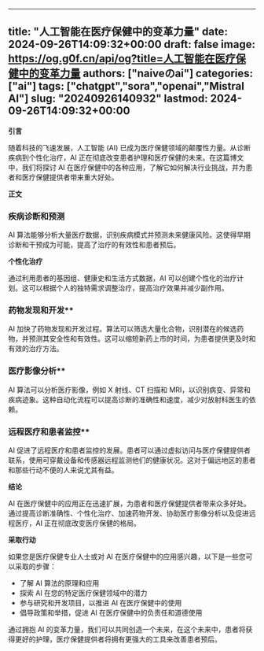 
---
title: "人工智能在医疗保健中的变革力量"
date: 2024-09-26T14:09:32+00:00
draft: false
image: https://og.g0f.cn/api/og?title=人工智能在医疗保健中的变革力量
authors: ["naiveのai"]
categories: ["ai"]
tags: ["chatgpt","sora","openai","Mistral AI"]
slug: "20240926140932"
lastmod: 2024-09-26T14:09:32+00:00
---
**引言**

随着科技的飞速发展，人工智能 (AI) 已成为医疗保健领域的颠覆性力量。从诊断疾病到个性化治疗，AI 正在彻底改变患者护理和医疗保健的未来。在这篇博文中，我们将探讨 AI 在医疗保健中的各种应用，了解它如何解决行业挑战，并为患者和医疗保健提供者带来重大好处。

**正文**

### 疾病诊断和预测

AI 算法能够分析大量医疗数据，识别疾病模式并预测未来健康风险。这使得早期诊断和干预成为可能，提高了治疗的有效性和患者预后。

**个性化治疗**

通过利用患者的基因组、健康史和生活方式数据，AI 可以创建个性化的治疗计划。这可以根据个人的独特需求调整治疗，提高治疗效果并减少副作用。

### 药物发现和开发**

AI 加快了药物发现和开发过程。算法可以筛选大量化合物，识别潜在的候选药物，并预测其安全性和有效性。这可以缩短新药上市的时间，为患者提供更及时和有效的治疗方法。

### 医疗影像分析**

AI 算法可以分析医疗影像，例如 X 射线、CT 扫描和 MRI，以识别病变、异常和疾病迹象。这种自动化流程可以提高诊断的准确性和速度，减少对放射科医生的依赖。

### 远程医疗和患者监控**

AI 促进了远程医疗和患者监控的发展。患者可以通过虚拟访问与医疗保健提供者联系，使用可穿戴设备和传感器远程监测他们的健康状况。这对于偏远地区的患者和那些行动不便的人来说尤其有益。

**结论**

AI 在医疗保健中的应用正在迅速扩展，为患者和医疗保健提供者带来众多好处。通过提高诊断准确性、个性化治疗、加速药物开发、协助医疗影像分析以及促进远程医疗，AI 正在彻底改变医疗保健的格局。

**采取行动**

如果您是医疗保健专业人士或对 AI 在医疗保健中的应用感兴趣，以下是一些您可以采取的步骤：

* 了解 AI 算法的原理和应用
* 探索 AI 在您的特定医疗保健领域中的潜力
* 参与研究和开发项目，以推进 AI 在医疗保健中的使用
* 倡导政策和举措，促进 AI 在医疗保健中的负责任和道德使用

通过拥抱 AI 的变革力量，我们可以共同创造一个未来，在这个未来中，患者将获得更好的护理，医疗保健提供者将拥有更强大的工具来改善患者预后。